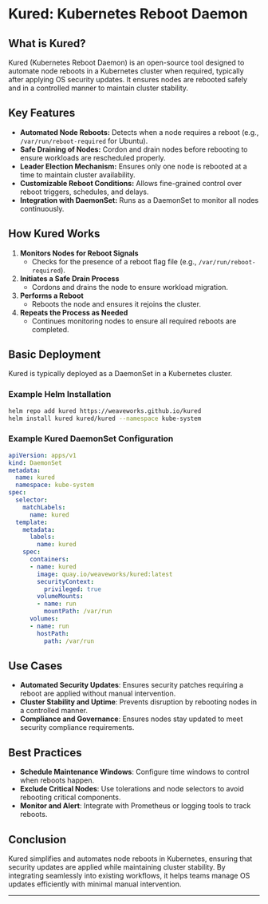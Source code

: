 # Kured: Kubernetes Reboot Daemon

## **What is Kured?**
Kured (Kubernetes Reboot Daemon) is an open-source tool designed to automate node reboots in a Kubernetes cluster when required, typically after applying OS security updates. It ensures nodes are rebooted safely and in a controlled manner to maintain cluster stability.

## **Key Features**
- **Automated Node Reboots:** Detects when a node requires a reboot (e.g., `/var/run/reboot-required` for Ubuntu).
- **Safe Draining of Nodes:** Cordon and drain nodes before rebooting to ensure workloads are rescheduled properly.
- **Leader Election Mechanism:** Ensures only one node is rebooted at a time to maintain cluster availability.
- **Customizable Reboot Conditions:** Allows fine-grained control over reboot triggers, schedules, and delays.
- **Integration with DaemonSet:** Runs as a DaemonSet to monitor all nodes continuously.

## **How Kured Works**
1. **Monitors Nodes for Reboot Signals**
   - Checks for the presence of a reboot flag file (e.g., `/var/run/reboot-required`).
2. **Initiates a Safe Drain Process**
   - Cordons and drains the node to ensure workload migration.
3. **Performs a Reboot**
   - Reboots the node and ensures it rejoins the cluster.
4. **Repeats the Process as Needed**
   - Continues monitoring nodes to ensure all required reboots are completed.

## **Basic Deployment**
Kured is typically deployed as a DaemonSet in a Kubernetes cluster.

### **Example Helm Installation**
```sh
helm repo add kured https://weaveworks.github.io/kured
helm install kured kured/kured --namespace kube-system
```

### **Example Kured DaemonSet Configuration**
```yaml
apiVersion: apps/v1
kind: DaemonSet
metadata:
  name: kured
  namespace: kube-system
spec:
  selector:
    matchLabels:
      name: kured
  template:
    metadata:
      labels:
        name: kured
    spec:
      containers:
      - name: kured
        image: quay.io/weaveworks/kured:latest
        securityContext:
          privileged: true
        volumeMounts:
        - name: run
          mountPath: /var/run
      volumes:
      - name: run
        hostPath:
          path: /var/run
```

## **Use Cases**
- **Automated Security Updates**: Ensures security patches requiring a reboot are applied without manual intervention.
- **Cluster Stability and Uptime**: Prevents disruption by rebooting nodes in a controlled manner.
- **Compliance and Governance**: Ensures nodes stay updated to meet security compliance requirements.

## **Best Practices**
- **Schedule Maintenance Windows**: Configure time windows to control when reboots happen.
- **Exclude Critical Nodes**: Use tolerations and node selectors to avoid rebooting critical components.
- **Monitor and Alert**: Integrate with Prometheus or logging tools to track reboots.

## **Conclusion**
Kured simplifies and automates node reboots in Kubernetes, ensuring that security updates are applied while maintaining cluster stability. By integrating seamlessly into existing workflows, it helps teams manage OS updates efficiently with minimal manual intervention.

---
